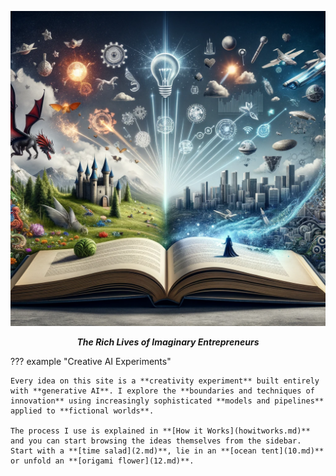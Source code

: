 <p align="center">
  <a><img src="assets\home.png" alt="Fiction Ideas"></a>
</p>
<p align="center">
    <em><b>The Rich Lives of Imaginary Entrepreneurs</b></em>
</p>

??? example "Creative AI Experiments"

    Every idea on this site is a **creativity experiment** built entirely with **generative AI**. I explore the **boundaries and techniques of innovation** using increasingly sophisticated **models and pipelines** applied to **fictional worlds**.

    The process I use is explained in **[How it Works](howitworks.md)** and you can start browsing the ideas themselves from the sidebar. Start with a **[time salad](2.md)**, lie in an **[ocean tent](10.md)** or unfold an **[origami flower](12.md)**.
